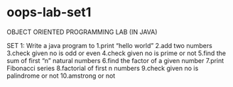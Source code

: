 # oops-lab-set1

OBJECT ORIENTED PROGRAMMING LAB (IN JAVA)

SET 1:
Write a java program to
1.print “hello world”
2.add two numbers
3.check given no is odd or even
4.check given no is prime or not
5.find the sum of first “n” natural numbers
6.find the factor of a given number
7.print Fibonacci series
8.factorial of first n numbers
9.check given no is palindrome or not
10.amstrong or not

